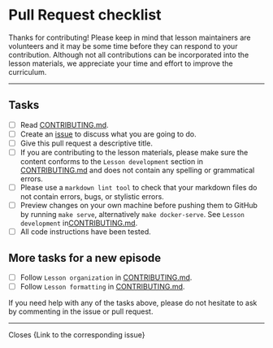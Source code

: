 # Pull Request checklist

Thanks for contributing!
Please keep in mind that lesson maintainers are volunteers and it may be some time before they can respond to your contribution. Although not all contributions can be incorporated into the lesson materials, we appreciate your time and effort to improve the curriculum.

* * *

## Tasks

- [ ] Read [CONTRIBUTING.md](https://github.com/ESMValGroup/tutorial/blob/master/CONTRIBUTING.md).
- [ ] Create an [issue](https://github.com/ESMValGroup/tutorial/issues) to discuss what you are going to do.
- [ ] Give this pull request a descriptive title.
- [ ] If you are contributing to the lesson materials, please make sure the content conforms to the `Lesson development` section in [CONTRIBUTING.md](https://github.com/ESMValGroup/tutorial/blob/master/CONTRIBUTING.md) and does not contain any spelling or grammatical errors. 
- [ ] Please use a `markdown lint tool` to check that your markdown files do not contain errors, bugs, or stylistic errors.
- [ ] Preview changes on your own machine before pushing them to GitHub by running `make serve`, alternatively `make docker-serve`. See `Lesson development` in[CONTRIBUTING.md](https://github.com/ESMValGroup/tutorial/blob/master/CONTRIBUTING.md).
- [ ] All code instructions have been tested.

## More tasks for a new episode

- [ ] Follow `Lesson organization` in [CONTRIBUTING.md](https://github.com/ESMValGroup/tutorial/blob/master/CONTRIBUTING.md).
- [ ] Follow `Lesson formatting` in [CONTRIBUTING.md](https://github.com/ESMValGroup/tutorial/blob/master/CONTRIBUTING.md).

If you need help with any of the tasks above, please do not hesitate to ask by commenting in the issue or pull request.

* * *

Closes {Link to the corresponding issue}

